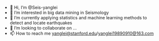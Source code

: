 - 👋 Hi, I’m @Seis-yanglei
- 👀 I’m interested in big data mining in Seismology
- 🌱 I’m currently applying statistics and machine learning methods to detect and locate earthquakes
- 💞️ I’m looking to collaborate on ...
- 📫 How to reach me yanglei@stanford.edu/yanglei19890910@163.com

<!---
Seis-yanglei/Seis-yanglei is a ✨ special ✨ repository because its `README.md` (this file) appears on your GitHub profile.
You can click the Preview link to take a look at your changes.
--->
